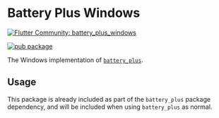 # Battery Plus Windows

[![Flutter Community: battery_plus_windows](https://fluttercommunity.dev/_github/header/battery_plus_windows)](https://github.com/fluttercommunity/community)

[![pub package](https://img.shields.io/pub/v/battery_plusbattery_plus_windows_linux.svg)](https://pub.dev/packages/battery_plus_windows)

The Windows implementation of [`battery_plus`](https://pub.dev/packages/battery_plus).

## Usage

This package is already included as part of the `battery_plus` package dependency, and will
be included when using `battery_plus` as normal.

